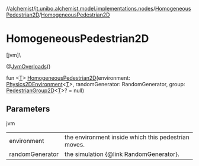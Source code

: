 //[alchemist](../../../index.md)/[it.unibo.alchemist.model.implementations.nodes](../index.md)/[HomogeneousPedestrian2D](index.md)/[HomogeneousPedestrian2D](-homogeneous-pedestrian2-d.md)

# HomogeneousPedestrian2D

[jvm]\

@[JvmOverloads](https://kotlinlang.org/api/latest/jvm/stdlib/kotlin.jvm/-jvm-overloads/index.html)()

fun <[T](index.md)> [HomogeneousPedestrian2D](-homogeneous-pedestrian2-d.md)(environment: [Physics2DEnvironment](../../it.unibo.alchemist.model.interfaces.environments/-physics2-d-environment/index.md)<[T](index.md)>, randomGenerator: RandomGenerator, group: [PedestrianGroup2D](../../it.unibo.alchemist.model.interfaces/-pedestrian-group2-d/index.md)<[T](index.md)>? = null)

## Parameters

jvm

| | |
|---|---|
| environment | the environment inside which this pedestrian moves. |
| randomGenerator | the simulation {@link RandomGenerator}. |
